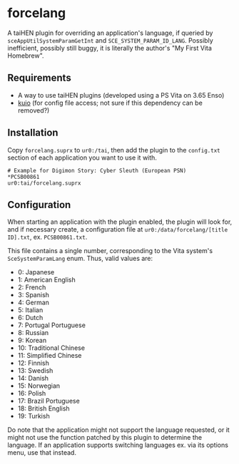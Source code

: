 forcelang
=========

A taiHEN plugin for overriding an application's language, if queried by `sceAppUtilSystemParamGetInt` and `SCE_SYSTEM_PARAM_ID_LANG`. Possibly inefficient, possibly still buggy, it is literally the author's "My First Vita Homebrew".

Requirements
------------

* A way to use taiHEN plugins (developed using a PS Vita on 3.65 Enso)
* [kuio](https://github.com/Rinnegatamante/kuio) (for config file access; not sure if this dependency can be removed?)

Installation
------------

Copy `forcelang.suprx` to `ur0:/tai`, then add the plugin to the `config.txt` section of each application you want to use it with.

```
# Example for Digimon Story: Cyber Sleuth (European PSN)
*PCSB00861
ur0:tai/forcelang.suprx
```

Configuration
-------------

When starting an application with the plugin enabled, the plugin will look for, and if necessary create, a configuration file at `ur0:/data/forcelang/[title ID].txt`, ex. `PCSB00861.txt`.

This file contains a single number, corresponding to the Vita system's `SceSystemParamLang` enum. Thus, valid values are:

* 0: Japanese
* 1: American English
* 2: French
* 3: Spanish
* 4: German
* 5: Italian
* 6: Dutch
* 7: Portugal Portuguese
* 8: Russian
* 9: Korean
* 10: Traditional Chinese
* 11: Simplified Chinese
* 12: Finnish
* 13: Swedish
* 14: Danish
* 15: Norwegian
* 16: Polish
* 17: Brazil Portuguese
* 18: British English
* 19: Turkish

Do note that the application might not support the language requested, or it might not use the function patched by this plugin to determine the language. If an application supports switching languages ex. via its options menu, use that instead.
